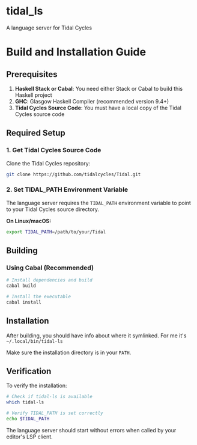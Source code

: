 # tidal_ls

A language server for Tidal Cycles

# Build and Installation Guide

## Prerequisites

1. **Haskell Stack or Cabal**: You need either Stack or Cabal to build this Haskell project
2. **GHC**: Glasgow Haskell Compiler (recommended version 9.4+)
3. **Tidal Cycles Source Code**: You must have a local copy of the Tidal Cycles source code

## Required Setup

### 1. Get Tidal Cycles Source Code

Clone the Tidal Cycles repository:

```bash
git clone https://github.com/tidalcycles/Tidal.git
```

### 2. Set TIDAL_PATH Environment Variable

The language server requires the `TIDAL_PATH` environment variable to point to your Tidal Cycles source directory.

**On Linux/macOS:**
```bash
export TIDAL_PATH=/path/to/your/Tidal
```

## Building

### Using Cabal (Recommended)

```bash
# Install dependencies and build
cabal build

# Install the executable
cabal install
```

## Installation

After building, you should have info about where it symlinked.
For me it's `~/.local/bin/tidal-ls`

Make sure the installation directory is in your `PATH`.

## Verification

To verify the installation:

```bash
# Check if tidal-ls is available
which tidal-ls

# Verify TIDAL_PATH is set correctly
echo $TIDAL_PATH
```

The language server should start without errors when called by your editor's LSP client.
